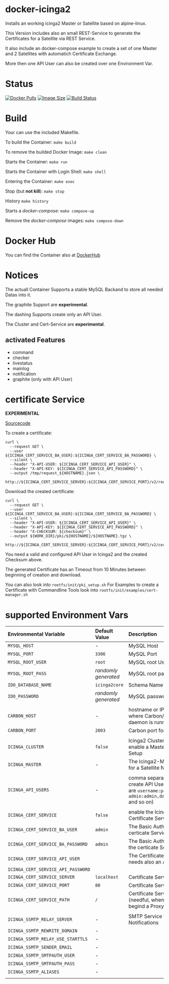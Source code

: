 docker-icinga2
==============

Installs an working icinga2 Master or Satellite based on alpine-linux.

This Version includes also an small REST-Service to generate the Certificates for a Satellite via REST Service.

It also include an docker-compose example to create a set of one Master and 2 Satellites with automatich Certificate Exchange.

More then one API User can also be created over one Environment Var.


# Status

[![Docker Pulls](https://img.shields.io/docker/pulls/bodsch/docker-icinga2.svg?branch=1704-01)][hub]
[![Image Size](https://images.microbadger.com/badges/image/bodsch/docker-icinga2.svg?branch=1704-01)][microbadger]
[![Build Status](https://travis-ci.org/bodsch/docker-icinga2.svg?branch=1704-01)][travis]

[hub]: https://hub.docker.com/r/bodsch/docker-icinga2/
[microbadger]: https://microbadger.com/images/bodsch/docker-icinga2
[travis]: https://travis-ci.org/bodsch/docker-icinga2


# Build

Your can use the included Makefile.

To build the Container: `make build`

To remove the builded Docker Image: `make clean`

Starts the Container: `make run`

Starts the Container with Login Shell: `make shell`

Entering the Container: `make exec`

Stop (but **not kill**): `make stop`

History `make history`

Starts a *docker-compose*: `make compose-up`

Remove the *docker-compose* images: `make compose-down`


# Docker Hub

You can find the Container also at  [DockerHub](https://hub.docker.com/r/bodsch/docker-icinga2/)


# Notices

The actuall Container Supports a stable MySQL Backand to store all needed Datas into it.

The graphite Support are **experimental**.

The dashing Supports create only an API User.

The Cluster and Cert-Service are **experimental**.

## activated Features

- command
- checker
- livestatus
- mainlog
- notification
- graphite (only with API User)


# certificate Service

**EXPERIMENTAL**

[Sourcecode](https://github.com/bodsch/ruby-icinga-cert-service)

To create a certificate:

    curl \
      --request GET \
      --user ${ICINGA_CERT_SERVICE_BA_USER}:${ICINGA_CERT_SERVICE_BA_PASSWORD} \
      --silent \
      --header "X-API-USER: ${ICINGA_CERT_SERVICE_API_USER}" \
      --header "X-API-KEY: ${ICINGA_CERT_SERVICE_API_PASSWORD}" \
      --output /tmp/request_${HOSTNAME}.json \
      http://${ICINGA_CERT_SERVICE_SERVER}:${ICINGA_CERT_SERVICE_PORT}/v2/request/${HOSTNAME}

Download the created certificate:

    curl \
      --request GET \
      --user ${ICINGA_CERT_SERVICE_BA_USER}:${ICINGA_CERT_SERVICE_BA_PASSWORD} \
      --silent \
      --header "X-API-USER: ${ICINGA_CERT_SERVICE_API_USER}" \
      --header "X-API-KEY: ${ICINGA_CERT_SERVICE_API_PASSWORD}" \
      --header "X-CHECKSUM: ${checksum}" \
      --output ${WORK_DIR}/pki/${HOSTNAME}/${HOSTNAME}.tgz \
       http://${ICINGA_CERT_SERVICE_SERVER}:${ICINGA_CERT_SERVICE_PORT}/v2/cert/${HOSTNAME}

You need a valid and configured API User in Icinga2 and the created Checksum above.

The generated Certificate has an Timeout from 10 Minutes between beginning of creation and download.

You can also look into `rootfs/init/pki_setup.sh`
For Examples to create a Certificate with Commandline Tools look into `rootfs/init/examples/cert-manager.sh`



# supported Environment Vars

| Environmental Variable             | Default Value        | Description                                                     |
| :--------------------------------- | :-------------       | :-----------                                                    |
| `MYSQL_HOST`                       | -                    | MySQL Host                                                      |
| `MYSQL_PORT`                       | `3306`               | MySQL Port                                                      |
| `MYSQL_ROOT_USER`                  | `root`               | MySQL root User                                                 |
| `MYSQL_ROOT_PASS`                  | *randomly generated* | MySQL root password                                             |
| `IDO_DATABASE_NAME`                | `icinga2core`        | Schema Name for IDO                                             |
| `IDO_PASSWORD`                     | *randomly generated* | MySQL password for IDO                                          |
|                                    |                      |                                                                 |
| `CARBON_HOST`                      | -                    | hostname or IP address where Carbon/Graphite daemon is running  |
| `CARBON_PORT`                      | `2003`               | Carbon port for graphite                                        |
|                                    |                      |                                                                 |
| `ICINGA_CLUSTER`                   | `false`              | Icinga2 Cluster Mode - enable a Master / Satellite Setup        |
| `ICINGA_MASTER`                    | -                    | The Icinga2-Master FQDN for a Satellite Node                    |
|                                    |                      |                                                                 |
| `ICINGA_API_USERS`                 | -                    | comma separated List to create API Users. The Format are `username:password` (e.g. `admin:admin,dashing:dashing` and so on) |
|                                    |                      |                                                                 |
| `ICINGA_CERT_SERVICE`              | `false`              | enable the Icinga2 Certificate Service                          |
| `ICINGA_CERT_SERVICE_BA_USER`      | `admin`              | The Basic Auth User for the certicate Service                   |
| `ICINGA_CERT_SERVICE_BA_PASSWORD`  | `admin`              | The Basic Auth Password for the certicate Service               |
| `ICINGA_CERT_SERVICE_API_USER`     |                      | The Certificate Service needs also an API Users                 |
| `ICINGA_CERT_SERVICE_API_PASSWORD` |                      |                                                                 |
| `ICINGA_CERT_SERVICE_SERVER`       | `localhost`          | Certificate Service Host                                        |
| `ICINGA_CERT_SERVICE_PORT`         | `80`                 | Certificate Service Port                                        |
| `ICINGA_CERT_SERVICE_PATH`         | `/`                  | Certificate Service Path (needful, when they run begind a Proxy |
|                                    |                      |                                                                 |
| `ICINGA_SSMTP_RELAY_SERVER`        | -                    | SMTP Service to send Notifications                              |
| `ICINGA_SSMTP_REWRITE_DOMAIN`      | -                    |                                                                 |
| `ICINGA_SSMTP_RELAY_USE_STARTTLS`  | -                    |                                                                 |
| `ICINGA_SSMTP_SENDER_EMAIL`        | -                    |                                                                 |
| `ICINGA_SSMTP_SMTPAUTH_USER`       | -                    |                                                                 |
| `ICINGA_SSMTP_SMTPAUTH_PASS`       | -                    |                                                                 |
| `ICINGA_SSMTP_ALIASES`             | -                    |                                                                 |
|                                    |                      |                                                                 |

